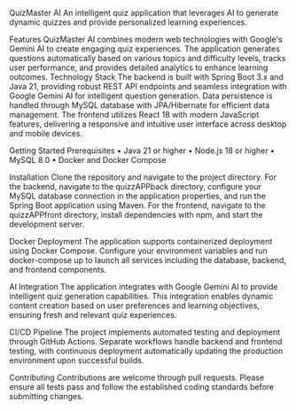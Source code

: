 QuizMaster AI
An intelligent quiz application that leverages AI to generate dynamic quizzes and provide personalized learning experiences.

Features
QuizMaster AI combines modern web technologies with Google's Gemini AI to create engaging quiz experiences. The application generates questions automatically based on various topics and difficulty levels, tracks user performance, and provides detailed analytics to enhance learning outcomes.
Technology Stack
The backend is built with Spring Boot 3.x and Java 21, providing robust REST API endpoints and seamless integration with Google Gemini AI for intelligent question generation. Data persistence is handled through MySQL database with JPA/Hibernate for efficient data management.
The frontend utilizes React 18 with modern JavaScript features, delivering a responsive and intuitive user interface across desktop and mobile devices.

Getting Started
Prerequisites
•	Java 21 or higher
•	Node.js 18 or higher
•	MySQL 8.0
•	Docker and Docker Compose

Installation
Clone the repository and navigate to the project directory.
For the backend, navigate to the quizzAPPback directory, configure your MySQL database connection in the application properties, and run the Spring Boot application using Maven.
For the frontend, navigate to the quizzAPPfront directory, install dependencies with npm, and start the development server.

Docker Deployment
The application supports containerized deployment using Docker Compose. Configure your environment variables and run docker-compose up to launch all services including the database, backend, and frontend components.

AI Integration
The application integrates with Google Gemini AI to provide intelligent quiz generation capabilities. This integration enables dynamic content creation based on user preferences and learning objectives, ensuring fresh and relevant quiz experiences.

CI/CD Pipeline
The project implements automated testing and deployment through GitHub Actions. Separate workflows handle backend and frontend testing, with continuous deployment automatically updating the production environment upon successful builds.

Contributing
Contributions are welcome through pull requests. Please ensure all tests pass and follow the established coding standards before submitting changes.
